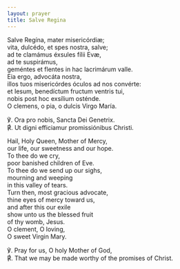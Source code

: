 ```yaml
---
layout: prayer
title: Salve Regina
---
```

Salve Regína, mater misericórdiæ;  
vita, dulcédo, et spes nostra, salve;  
ad te clamámus éxsules fílii Evæ,  
ad te suspirámus,  
geméntes et flentes in hac lacrimárum valle.  
Eia ergo, advocáta nostra,  
illos tuos misericórdes óculos ad nos convérte:  
et Iesum, benedíctum fructum ventris tui,  
nobis post hoc exsílium osténde.  
O clemens, o pia, o dulcis Virgo María.

℣. Ora pro nobis, Sancta Dei Genetrix.  
℟. Ut digni efficiamur promissiónibus Christi.


Hail, Holy Queen, Mother of Mercy,  
our life, our sweetness and our hope.  
To thee do we cry,  
poor banished children of Eve.  
To thee do we send up our sighs,  
mourning and weeping  
in this valley of tears.  
Turn then, most gracious advocate,  
thine eyes of mercy toward us,  
and after this our exile  
show unto us the blessed fruit  
of thy womb, Jesus.  
O clement, O loving,  
O sweet Virgin Mary.  

℣. Pray for us, O holy Mother of God,  
℟. That we may be made worthy of the promises of Christ.
